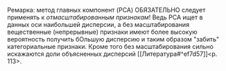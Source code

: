 Ремарка: метод главных компонент (PCA) ОБЯЗАТЕЛЬНО следует применять к _отмасштабированным признакам_! Ведь PCA ищет в данных оси наибольшей дисперсии, а без масштабирования вещественные (непрерывные) признаки имеют более высокую вероятность получить бОльшую дисперсию и таким образом "забить" категориальные признаки. Кроме того без масштабирования сильно искажаются доли объясненных дисперсий [[Литература#^ef7d57]]<p. 113>.